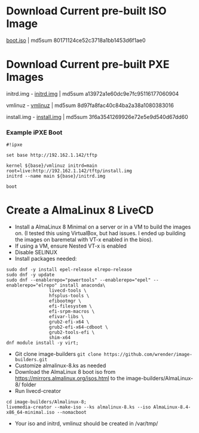 # Download Current pre-built ISO Image
[boot.iso](https://www.otherdata.com/custom-images/AlmaLinux-8/boot.iso) | md5sum 80171124ce52c3718a1bb1453d6f1ae0

# Download Current pre-built PXE Images
initrd.img - [initrd.img](https://www.otherdata.com/custom-images/AlmaLinux-8/initrd.img) | md5sum a13972a1e60dc9e7fc95116177060904

vmlinuz - [vmlinuz](https://www.otherdata.com/custom-images/AlmaLinux-8/vmlinuz) | md5sum 8d97fa8fac40c84ba2a38a1080383016

install.img - [install.img](https://www.otherdata.com/custom-images/AlmaLinux-8/install.img) | md5sum 3f6a3541269926e72e5e9d540d67dd60

### Example iPXE Boot
```
#!ipxe

set base http://192.162.1.142/tftp

kernel ${base}/vmlinuz initrd=main root=live:http://192.162.1.142/tftp/install.img
initrd --name main ${base}/initrd.img

boot
```
# Create a AlmaLinux 8 LiveCD
- Install a AlmaLinux 8 Minimal on a server or in a VM to build the images on. (I tested this using VirtualBox, but had issues. I ended up building the images on baremetal with VT-x enabled in the bios).
- If using a VM, ensure Nested VT-x is enabled
- Disable SELINUX
- Install packages needed:
```
sudo dnf -y install epel-release elrepo-release
sudo dnf -y update
sudo dnf --enablerepo="powertools" --enablerepo="epel" --enablerepo="elrepo" install anaconda\
                livecd-tools \
                hfsplus-tools \
                efibootmgr \
                efi-filesystem \
                efi-srpm-macros \
                efivar-libs \
                grub2-efi-x64 \
                grub2-efi-x64-cdboot \
                grub2-tools-efi \
                shim-x64
dnf module install -y virt;
```
- Git clone image-builders `git clone https://github.com/wrender/image-builders.git`
- Customize almalinux-8.ks as needed
- Download the AlmaLinux 8 boot iso from https://mirrors.almalinux.org/isos.html to the image-builders/AlmaLinux-8/ folder
- Run livecd-creator
```
cd image-builders/Almalinux-8;
livemedia-creator --make-iso --ks almalinux-8.ks --iso AlmaLinux-8.4-x86_64-minimal.iso --nomacboot
```
- Your iso and initrd, vmlinuz should be created in /var/tmp/
